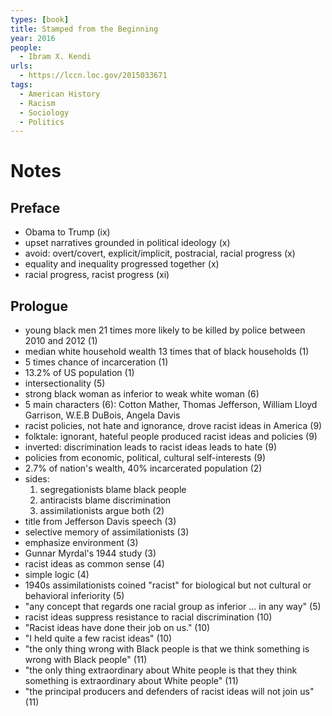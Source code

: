 ```yaml
---
types: [book]
title: Stamped from the Beginning
year: 2016
people:
  - Ibram X. Kendi
urls:
  - https://lccn.loc.gov/2015033671
tags:
  - American History
  - Racism
  - Sociology
  - Politics
---
```


# Notes

## Preface
- Obama to Trump (ix)
- upset narratives grounded in political ideology (x)
- avoid: overt/covert, explicit/implicit, postracial, racial progress (x)
- equality and inequality progressed together (x)
- racial progress, racist progress (xi)

## Prologue
- young black men 21 times more likely to be killed by police between 2010 and 2012 (1)
- median white household wealth 13 times that of black households (1)
- 5 times chance of incarceration (1)
- 13.2% of US population (1)
- intersectionality (5)
- strong black woman as inferior to weak white woman (6)
- 5 main characters (6): Cotton Mather, Thomas Jefferson, William Lloyd Garrison, W.E.B DuBois, Angela Davis
- racist policies, not hate and ignorance, drove racist ideas in America (9)
- folktale: ignorant, hateful people produced racist ideas and policies (9)
- inverted: discrimination leads to racist ideas leads to hate (9)
- policies from economic, political, cultural self-interests (9)
- 2.7% of nation's wealth, 40% incarcerated population (2)
- sides:
  1.  segregationists blame black people
  2.  antiracists blame discrimination
  3.  assimilationists argue both (2)
- title from Jefferson Davis speech (3)
- selective memory of assimilationists (3)
- emphasize environment (3)
- Gunnar Myrdal's 1944 study (3)
- racist ideas as common sense (4)
- simple logic (4)
- 1940s assimilationists coined "racist" for biological but not cultural or behavioral inferiority (5)
- "any concept that regards one racial group as inferior ... in any way" (5)
- racist ideas suppress resistance to racial discrimination (10)
- "Racist ideas have done their job on us." (10)
- "I held quite a few racist ideas" (10)
- "the only thing wrong with Black people is that we think something is wrong with Black people" (11)
- "the only thing extraordinary about White people is that they think something is extraordinary about White people" (11)
- "the principal producers and defenders of racist ideas will not join us" (11)
